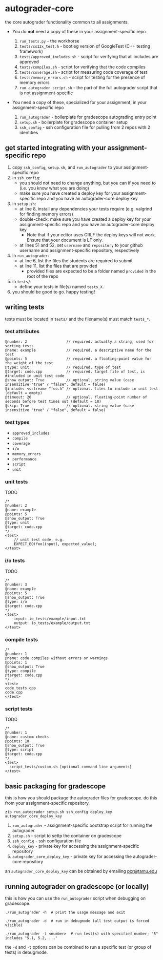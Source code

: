 # autograder-core
the core autograder functionality common to all assignments.

* You do **not** need a copy of these in your assignment-specific repo
  1. `run_tests.py` - the workhorse
  1. `tests/cs12x_test.h` - bootleg version of GoogleTest (C++ testing framework)
  1. `tests/approved_includes.sh` - script for verifying that all includes are approved
  1. `tests/compiles.sh` - script for verifying that the code compiles
  1. `tests/coverage.sh` - script for measuring code coverage of test
  1. `tests/memory_errors.sh` - script for testing for the presence of memory errors
  1. `run_autograder_script.sh` - the part of the full autograder script that is not assignment-specific

* You need a copy of these, specialized for your assignment, in your assignment-specific repo
  1. `run_autograder` - boilerplate for gradescope autograding entry point
  1. `setup.sh` - boilerplate for gradescope container setup
  1. `ssh_config` - ssh configuration file for pulling from 2 repos with 2 identities


## get started integrating with your assignment-specific repo
1. copy `ssh_config`, `setup.sh`, and `run_autograder` to your assignment-specific repo
1. in `ssh_config`:
   * you should not need to change anything, but you can if you need to (i.e. you know what you are doing)
   * make sure you have created a deploy key for your assignment-specific repo and you have an autograder-core deploy key
1. in `setup.sh`:
   * at line 8, install any dependencies your tests require (e.g. valgrind for finding memory errors)
   * double-check: make sure you have created a deploy key for your assignment-specific repo and you have an autograder-core deploy key
     * Note that if your editor uses CRLF the deploy keys will not work. Ensure that your document is LF only.
   * at lines 51 and 52, set `username` and `repository` to your github username and assignment-specific repository, respectively
1. in `run_autograder`:
   * at line 6, list the files the students are required to submit
   * at line 11, list the files that are provided
     * provided files are expected to be a folder named `provided` in the root of the repo
1. in `tests/`:
   * define your tests in file(s) named `tests_X`.
1. you should be good to go.  happy testing!

## writing tests

tests must be located in `tests/` and the filename(s) must match `tests_*`.

### test attributes
```
@number: 2                  // required. actually a string, used for sorting tests
@name: example              // required. a descriptive name for the test
@points: 5                  // required. a floating-point value for the weight of the test
@type: unit                 // required. type of test
@target: code.cpp           // required. target file of test, is #included in unit test code
@show_output: True          // optional. string value (case insensitive "true" / "false", default = false)
@include: <sstream> "foo.h" // optional. files to include in unit test (default = empty)
@timeout: 20                // optional. floating-point number of seconds before test times out (default = 10)
@skip: True                 // optional. string value (case insensitive "true" / "false", default = false)
```

### test types
* `approved_includes`
* `compile`
* `coverage`
* `i/o`
* `memory_errors`
* `performance`
* `script`
* `unit`

### unit tests
TODO

```
/*
@number: 2
@name: example
@points: 5
@show_output: True
@type: unit
@target: code.cpp
*/
<test>
    // unit test code, e.g.
    EXPECT_EQ(foo(input), expected_value);
</test>
```

### i/o tests
TODO

```
/*
@number: 3
@name: example
@points: 5
@show_output: True
@type: i/o
@target: code.cpp
*/
<test>
    input: io_tests/example/input.txt
    output: io_tests/example/output.txt
</test>
```

### compile tests
```
/*
@number: 1
@name: code compiles without errors or warnings
@points: 1
@show_output: True
@type: compile
@target: code.cpp
*/
<test>
code_tests.cpp
code.cpp
</test>
```

### script tests
TODO

```
/*
@number: 1
@name: custom checks
@points: 10
@show_output: True
@type: script
@target: code.cpp
*/
<test>
  script_tests/custom.sh [optional command line arguments]
</test>
```

## basic packaging for gradescope
this is how you should package the autograder files for gradescope.  do this from your assignment-specific repository.

`zip run_autograder setup.sh ssh_config deploy_key autograder_core_deploy_key`

1. `run_autograder` - assignment-specific bootstrap script for running the autograder.
1. `setup.sh` - script to settp the container on gradescope
1. `ssh_config` - ssh configuration file
1. `deploy_key` - private key for accessing the assignment-specific repository
1. `autograder_core_deploy_key` - private key for accessing the autograder-core repository

an `autograder_core_deploy_key` can be obtained by emailing pcr@tamu.edu

## running autograder on gradescope (or locally)
this is how you can use the `run_autograder` script when debugging on gradescope.

```
./run_autograder -h  # print the usage message and exit
```

```
./run_autograder -d  # run in debugmode (all test output is forced visible)
```

```
./run_autograder -t <number>  # run test(s) with specified number; "5" includes "5.1, 5.2, ..."
```

the `-d` and `-t` options can be combined to run a specific test (or group of tests) in debugmode.
